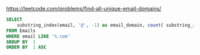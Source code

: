 https://leetcode.com/problems/find-all-unique-email-domains/

```sql
SELECT  
    substring_index(email, '@', -1) as email_domain, count( substring_index(email, '@', -1) ) as count
FROM Emails
WHERE email LIKE '%.com'
GROUP BY  1
ORDER BY  1 ASC
```

